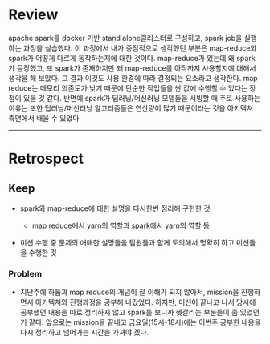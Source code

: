 # Review

apache spark를 docker 기반 stand alone클러스터로 구성하고, spark job을 실행하는 과정을 실습했다. 이 과정에서 내가 중점적으로 생각했던 부분은 map-reduce와 spark가 어떻게 다르게 동작하는지에 대한 것이다. map-reduce가 있는데 왜 spark가 등장했고, 또 spark가 존재하지만 왜 map-reduce를 아직까지 사용할지에 대해서 생각을 해 보았다. 그 결과 이것도 사용 환경에 따라 결정되는 요소라고 생각한다. map reduce는 메모리 의존도가 낮기 때문에 단순한 작업들을 싼 값에 수행할 수 있다는 장점이 있을 것 같다. 반면에 spark가 딥러닝/머신러닝 모델들을 서빙할 때 주로 사용하는 이유는 또한 딥러닝/머신러닝 알고리즘들은 연산량이 많기 때문이라는 것을 아키텍쳐 측면에서 배울 수 있었다.

---
# Retrospect

## Keep
- spark와 map-reduce에 대한 설명을 다시한번 정리해 구현한 것
    - map reduce에서 yarn의 역할과 spark에서 yarn의 역할 등

- 미션 수행 중 문제의 애매한 설명들을 팀원들과 함께 토의해서 명확히 하고 미션들을 수행한 것

### Problem
- 지난주에 하둡과 map reduce의 개념이 잘 이해가 되지 않아서, mission을 진행하면서 아키텍쳐와 진행과정을 공부해 나갔었다. 하지만, 미션이 끝나고 나서 당시에 공부했던 내용을 따로 정리하지 않고 spark를 보니까 헷갈리는 부분들이 좀 있었던거 같다. 앞으로는 mission을 끝내고 금요일(15시-18시)에는 이번주 공부한 내용을 다시 정리하고 넘어가는 시간을 가져야 겠다.